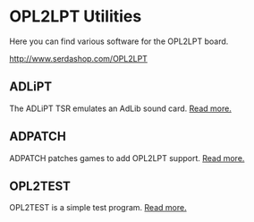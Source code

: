 # OPL2LPT Utilities

Here you can find various software for the OPL2LPT board.

http://www.serdashop.com/OPL2LPT

## ADLiPT

The ADLiPT TSR emulates an AdLib sound card.
[Read more.](adlipt/)

## ADPATCH

ADPATCH patches games to add OPL2LPT support.
[Read more.](adpatch/)

## OPL2TEST

OPL2TEST is a simple test program.
[Read more.](opl2test/)


